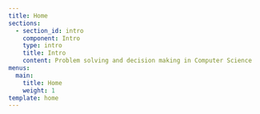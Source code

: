 ```yaml
---
title: Home
sections:
  - section_id: intro
    component: Intro
    type: intro
    title: Intro
    content: Problem solving and decision making in Computer Science
menus:
  main:
    title: Home
    weight: 1
template: home
---
```

